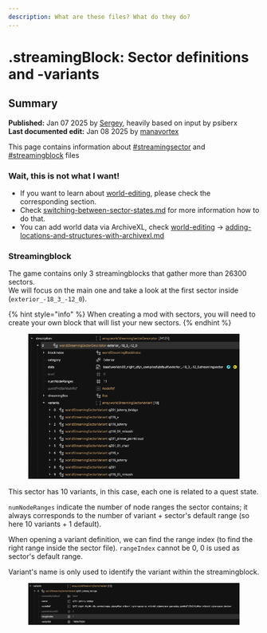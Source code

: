 ```yaml
---
description: What are these files? What do they do?
---
```


# .streamingBlock: Sector definitions and -variants

## Summary

**Published:** Jan 07 2025 by [Sergey](https://app.gitbook.com/u/N691cVEMA0Nmecc6QHIAM73aI0z1 "mention"), heavily based on input by psiberx\
**Last documented edit:** Jan 08 2025 by [manavortex](https://app.gitbook.com/u/NfZBoxGegfUqB33J9HXuCs6PVaC3 "mention")

This page contains information about [#streamingsector](.streamingblock-sector-definitions-and-variants.md#streamingsector "mention") and [#streamingblock](.streamingblock-sector-definitions-and-variants.md#streamingblock "mention") files

### Wait, this is not what I want!

* If you want to learn about [world-editing](../../../modding-guides/world-editing/ "mention"), please check the corresponding section.
* Check [switching-between-sector-states.md](../../../modding-guides/world-editing/switching-between-sector-states.md "mention") for more information how to do that.
* You can add world data via ArchiveXL, check [world-editing](../../../modding-guides/world-editing/ "mention") -> [adding-locations-and-structures-with-archivexl.md](../../../modding-guides/world-editing/adding-locations-and-structures-with-archivexl.md "mention")

### Streamingblock

The game contains only 3 streamingblocks that gather more than 26300 sectors.\
We will focus on the main one and take a look at the first sector inside (`exterior_-18_3_-12_0`).

{% hint style="info" %}
When creating a mod with sectors, you will need to create your own block that will list your new sectors.
{% endhint %}

<figure><img src="../../../.gitbook/assets/world_streamingsector__block (1).png" alt=""><figcaption></figcaption></figure>

This sector has 10 variants, in this case, each one is related to a quest state.

`numNodeRanges` indicate the number of node ranges the sector contains; it always corresponds to the number of variant + sector's default range (so here 10 variants + 1 default).

When opening a variant definition, we can find the range index (to find the right range inside the sector file). `rangeIndex` cannot be 0, 0 is used as sector's default range.

Variant's name is only used to identify the variant within the streamingblock.

<figure><img src="../../../.gitbook/assets/world_streamingsector__block_variant.png" alt=""><figcaption></figcaption></figure>
